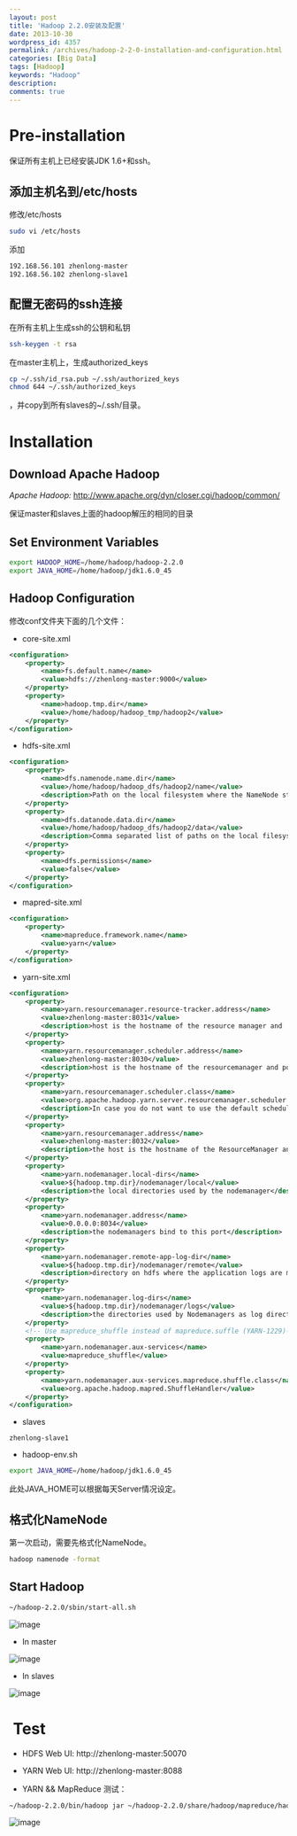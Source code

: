 ```yaml
---
layout: post
title: 'Hadoop 2.2.0安装及配置'
date: 2013-10-30
wordpress_id: 4357
permalink: /archives/hadoop-2-2-0-installation-and-configuration.html
categories: [Big Data]
tags: [Hadoop]
keywords: "Hadoop"
description: 
comments: true
---
```

# Pre-installation
保证所有主机上已经安装JDK 1.6+和ssh。

## 添加主机名到/etc/hosts
修改/etc/hosts

``` bash
sudo vi /etc/hosts
```
添加

``` bash
192.168.56.101 zhenlong-master
192.168.56.102 zhenlong-slave1
```

## 配置无密码的ssh连接
在所有主机上生成ssh的公钥和私钥

``` bash
ssh-keygen -t rsa
```
在master主机上，生成authorized_keys

``` bash
cp ~/.ssh/id_rsa.pub ~/.ssh/authorized_keys
chmod 644 ~/.ssh/authorized_keys
```
，并copy到所有slaves的~/.ssh/目录。

# Installation
## Download Apache Hadoop
*Apache Hadoop:* <http://www.apache.org/dyn/closer.cgi/hadoop/common/>

保证master和slaves上面的hadoop解压的相同的目录

## Set Environment Variables

``` bash
export HADOOP_HOME=/home/hadoop/hadoop-2.2.0
export JAVA_HOME=/home/hadoop/jdk1.6.0_45
```

## Hadoop Configuration
修改conf文件夹下面的几个文件：

- core-site.xml

``` xml
<configuration>
	<property>
		<name>fs.default.name</name>
		<value>hdfs://zhenlong-master:9000</value>
	</property>
	<property>
		<name>hadoop.tmp.dir</name>
		<value>/home/hadoop/hadoop_tmp/hadoop2</value>
	</property>
</configuration>
```

- hdfs-site.xml

``` xml
<configuration>
	<property>
		<name>dfs.namenode.name.dir</name>
		<value>/home/hadoop/hadoop_dfs/hadoop2/name</value>
		<description>Path on the local filesystem where the NameNode stores the namespace and transactions logs persistently.</description>
	</property>
	<property>
		<name>dfs.datanode.data.dir</name>
		<value>/home/hadoop/hadoop_dfs/hadoop2/data</value>
		<description>Comma separated list of paths on the local filesystem of a DataNode where it should store its blocks.</description>
	</property>
	<property>
		<name>dfs.permissions</name>
		<value>false</value>
	</property>
</configuration>
```
- mapred-site.xml

``` xml
<configuration>
	<property>
		<name>mapreduce.framework.name</name>
		<value>yarn</value>
	</property>
</configuration>
```

- yarn-site.xml

``` xml
<configuration>
	<property>
		<name>yarn.resourcemanager.resource-tracker.address</name>
		<value>zhenlong-master:8031</value>
		<description>host is the hostname of the resource manager and    port is the port on which the NodeManagers contact the Resource Manager.          </description>
	</property>
	<property>
		<name>yarn.resourcemanager.scheduler.address</name>
		<value>zhenlong-master:8030</value>
		<description>host is the hostname of the resourcemanager and port is the port    on which the Applications in the cluster talk to the Resource Manager.          </description>
	</property>
	<property>
		<name>yarn.resourcemanager.scheduler.class</name>
		<value>org.apache.hadoop.yarn.server.resourcemanager.scheduler.capacity.CapacityScheduler</value>
		<description>In case you do not want to use the default scheduler</description>
	</property>
	<property>
		<name>yarn.resourcemanager.address</name>
		<value>zhenlong-master:8032</value>
		<description>the host is the hostname of the ResourceManager and the port is the port on    which the clients can talk to the Resource Manager. </description>
	</property>
	<property>
		<name>yarn.nodemanager.local-dirs</name>
		<value>${hadoop.tmp.dir}/nodemanager/local</value>
		<description>the local directories used by the nodemanager</description>
	</property>
	<property>
		<name>yarn.nodemanager.address</name>
		<value>0.0.0.0:8034</value>
		<description>the nodemanagers bind to this port</description>
	</property>
	<property>
		<name>yarn.nodemanager.remote-app-log-dir</name>
		<value>${hadoop.tmp.dir}/nodemanager/remote</value>
		<description>directory on hdfs where the application logs are moved to </description>
	</property>
	<property>
		<name>yarn.nodemanager.log-dirs</name>
		<value>${hadoop.tmp.dir}/nodemanager/logs</value>
		<description>the directories used by Nodemanagers as log directories</description>
	</property>
	<!-- Use mapreduce_shuffle instead of mapreduce.suffle (YARN-1229)-->
	<property>
		<name>yarn.nodemanager.aux-services</name>
		<value>mapreduce_shuffle</value>
	</property>
	<property>
		<name>yarn.nodemanager.aux-services.mapreduce.shuffle.class</name>
		<value>org.apache.hadoop.mapred.ShuffleHandler</value>
	</property>
</configuration>
```

- slaves

```
zhenlong-slave1
```

- hadoop-env.sh

``` bash
export JAVA_HOME=/home/hadoop/jdk1.6.0_45
```
此处JAVA_HOME可以根据每天Server情况设定。

## 格式化NameNode
第一次启动，需要先格式化NameNode。

``` bash
hadoop namenode -format
```

## Start Hadoop

``` bash
~/hadoop-2.2.0/sbin/start-all.sh
```
![image](/images/uploads/2013/10/start.png)

- In master

![image](/images/uploads/2013/10/master.png)

- In slaves

![image](/images/uploads/2013/10/slaves.png)

#  Test
- HDFS Web UI: http://zhenlong-master:50070

- YARN Web UI: http://zhenlong-master:8088
	
- YARN && MapReduce 测试：

``` bash
~/hadoop-2.2.0/bin/hadoop jar ~/hadoop-2.2.0/share/hadoop/mapreduce/hadoop-mapreduce-examples-2.2.0.jar wordcount file wordcount_out
```

![image](/images/uploads/2013/10/yarn.png)